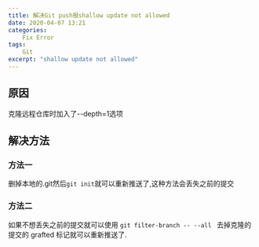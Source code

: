 ```yaml
---
title: 解决Git push报shallow update not allowed 
date: 2020-04-07 13:21
categories:
    Fix Error
tags:
    Git
excerpt: "shallow update not allowed"
---
```


## 原因
克隆远程仓库时加入了--depth=1选项

## 解决方法

### 方法一
删掉本地的.git然后`git init`就可以重新推送了,这种方法会丢失之前的提交

### 方法二
如果不想丢失之前的提交就可以使用
`git filter-branch -- --all `
去掉克隆的提交的 grafted 标记就可以重新推送了.

